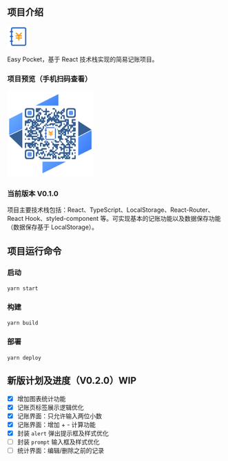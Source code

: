 ## 项目介绍

<img src="public/favicon.ico" width="50" alt="Easy Pocket"/>

Easy Pocket，基于 React 技术栈实现的简易记账项目。

### 项目预览（手机扫码查看）

<img src="src/static/qrcode.png" width="200" alt="https://dreamqyq.github.io/easy-pocket/" />

### 当前版本 V0.1.0

项目主要技术栈包括：React、TypeScript、LocalStorage、React-Router、React Hook、styled-component 等。可实现基本的记账功能以及数据保存功能（数据保存基于 LocalStorage）。

## 项目运行命令

### 启动

`yarn start`

### 构建

`yarn build`

### 部署

`yarn deploy`

## 新版计划及进度（V0.2.0）WIP

- [x] 增加图表统计功能
- [x] 记账页标签展示逻辑优化
- [x] 记账界面：只允许输入两位小数
- [x] 记账界面：增加 + - 计算功能
- [x] 封装 `alert` 弹出提示框及样式优化
- [ ] 封装 `prompt` 输入框及样式优化
- [ ] 统计界面：编辑/删除之前的记录
